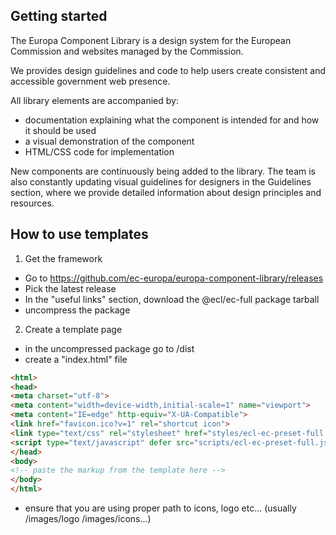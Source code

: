 ## Getting started

The Europa Component Library is a design system for the European Commission and websites managed by the Commission.

We provides design guidelines and code to help users create consistent and accessible government web presence.

All library elements are accompanied by:

- documentation explaining what the component is intended for and how it should be used
- a visual demonstration of the component
- HTML/CSS code for implementation

New components are continuously being added to the library. The team is also constantly updating visual guidelines for designers in the Guidelines section, where we provide detailed information about design principles and resources.

## How to use templates
1. Get the framework
- Go to https://github.com/ec-europa/europa-component-library/releases
- Pick the latest release
- In the "useful links" section, download the @ecl/ec-full package tarball
- uncompress the package
2. Create a template page
- in the uncompressed package go to /dist
- create a "index.html" file
```html
<html>
<head>
<meta charset="utf-8">
<meta content="width=device-width,initial-scale=1" name="viewport">
<meta content="IE=edge" http-equiv="X-UA-Compatible">
<link href="favicon.ico?v=1" rel="shortcut icon">
<link type="text/css" rel="stylesheet" href="styles/ecl-ec-preset-full.css" media="all">
<script type="text/javascript" defer src="scripts/ecl-ec-preset-full.js"></script>
</head>
<body>
<!-- paste the markup from the template here -->
</body>
</html>
```
- ensure that you are using proper path to icons, logo etc... (usually /images/logo /images/icons...)
